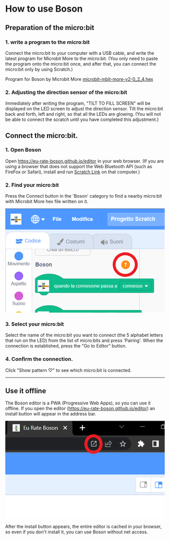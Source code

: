 # How to use Boson

## Preparation of the micro:bit

### 1. write a program to the micro:bit
Connect the micro:bit to your computer with a USB cable, and write the latest program for Microbit More to the micro:bit. (You only need to paste the program onto the micro:bit once, and after that, you can connect the micro:bit only by using Scratch.)

Program for Boson by Microbit More [microbit-mbit-more-v2-0_2_4.hex](https://github.com/eu-rate-boson/pxt-mbit-more-v2/releases/download/0.2.4/microbit-mbit-more-v2-0_2_4.hex)

### 2. Adjusting the direction sensor of the micro:bit
Immediately after writing the program, "TILT TO FILL SCREEN" will be displayed on the LED screen to adjust the direction sensor. Tilt the micro:bit back and forth, left and right, so that all the LEDs are glowing. (You will not be able to connect the scratch until you have completed this adjustment.)

## Connect the micro:bit.

### 1. Open Boson

Open https://eu-rate-boson.github.io/editor in your web browser.
(If you are using a browser that does not support the Web Bluetooth API (such as FireFox or Safari), install and run [Scratch Link](https://scratch.mit.edu/microbit) on that computer.)

### 2. Find your micro:bit

Press the Connect button in the 'Boson' category to find a nearby micro:bit with Microbit More hex file written on it.

![](microbit_more-connect_button-disconnected.png)

### 3. Select your micro:bit

Select the name of the micro:bit you want to connect (the 5 alphabet letters that run on the LED) from the list of micro:bits and press 'Pairing'.
When the connection is established, press the "Go to Editor" button.

### 4. Confirm the connection.

Click "Show pattern ♡" to see which micro:bit is connected.

____
## Use it offline

The Boson editor is a PWA (Progressive Web Apps), so you can use it offline.
If you open the editor (https://eu-rate-boson.github.io/editor) an install button will appear in the address bar.

![](microbit_more-install_button.png ':size=400')

After the install button appears, the entire editor is cached in your browser, so even if you don't install it, you can use Boson without net access.
